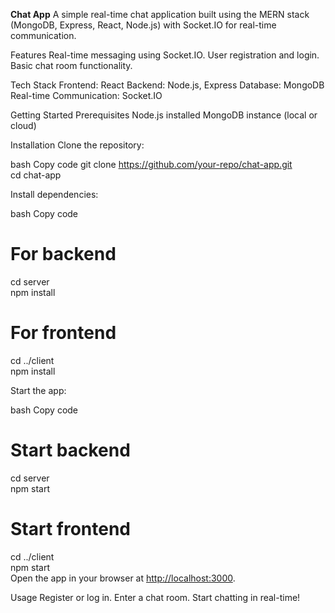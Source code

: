 **Chat App**
A simple real-time chat application built using the MERN stack (MongoDB, Express, React, Node.js) with Socket.IO for real-time communication.

Features
Real-time messaging using Socket.IO.
User registration and login.
Basic chat room functionality.

Tech Stack
Frontend: React
Backend: Node.js, Express
Database: MongoDB
Real-time Communication: Socket.IO

Getting Started
Prerequisites
Node.js installed
MongoDB instance (local or cloud)

Installation
Clone the repository:

bash
Copy code
git clone <https://github.com/your-repo/chat-app.git>  
cd chat-app  

Install dependencies:

bash
Copy code

# For backend  

cd server  
npm install  

# For frontend  

cd ../client  
npm install  

Start the app:

bash
Copy code

# Start backend  

cd server  
npm start  

# Start frontend  

cd ../client  
npm start  
Open the app in your browser at <http://localhost:3000>.

Usage
Register or log in.
Enter a chat room.
Start chatting in real-time!
